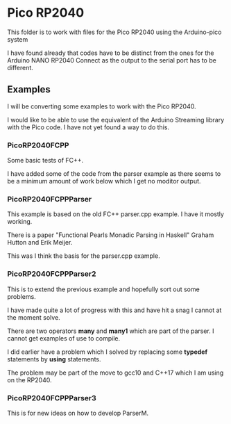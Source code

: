 # Pico RP2040

This folder is to work with files for the Pico RP2040 using the Arduino-pico system

I have found already that codes have to be distinct from the ones for the Arduino NANO RP2040 Connect as the output to the serial port has to be different.

## Examples

I will be converting some examples to work with the Pico RP2040.

I would like to be able to use the equivalent of the Arduino Streaming library with the Pico code. I have not yet found a way to do this.

### PicoRP2040FCPP

Some basic tests of FC++.

I have added some of the code from the parser example as there seems to be a minimum amount of work below which I get no moditor output.

### PicoRP2040FCPPParser

This example is based on the old FC++ parser.cpp example. I have it mostly working.

There is a paper "Functional Pearls Monadic Parsing in Haskell" Graham Hutton and Erik Meijer.

This was I think the basis for the parser.cpp example. 

### PicoRP2040FCPPParser2

This is to extend the previous example and hopefully sort out some problems.

I have made quite a lot of progress with this and have hit a snag I cannot at the moment solve.

There are two operators **many** and **many1** which are part of the parser. I cannot get examples of use to compile.

I did earlier have a problem which I solved by replacing some **typedef** statements by **using** statements.

The problem may be part of the move to gcc10 and C++17 which I am using on the RP2040.

### PicoRP2040FCPPParser3

This is for new ideas on how to develop ParserM.


